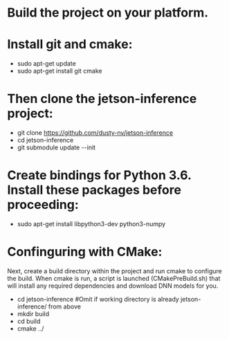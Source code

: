 # Build the project on your platform.

# Install git and cmake:

- sudo apt-get update
- sudo apt-get install git cmake

# Then clone the jetson-inference project:

- git clone https://github.com/dusty-nv/jetson-inference
- cd jetson-inference
- git submodule update --init

# Create bindings for Python 3.6. Install these packages before proceeding:

- sudo apt-get install libpython3-dev python3-numpy

# Confinguring with CMake:

Next, create a build directory within the project and run cmake to configure the build. 
When cmake is run, a script is launched (CMakePreBuild.sh) that will install any required dependencies and download DNN models for you.

- cd jetson-inference #Omit if working directory is already jetson-inference/ from above
- mkdir build
- cd build
- cmake ../
